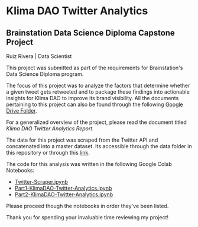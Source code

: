 # Klima DAO Twitter Analytics

## Brainstation Data Science Diploma Capstone Project
Ruiz Rivera | Data Scientist

This project was submitted as part of the requirements for Brainstation's Data Science Diploma program.

The focus of this project was to analyze the factors that determine whether a given tweet gets retweeted and to package these findings into actionable insights for Klima DAO to improve its brand visibility. All the documents pertaining to this project can also be found through the following [Google Drive Folder](https://drive.google.com/drive/folders/1pPon5a_gsxZgyzgmWyZjTTda-7AwCYI9?usp=sharing).

For a generalized overview of the project, please read the document titled *Klima DAO Twitter Analytics Report*.

The data for this project was scraped from the Twitter API and concatenated into a master dataset. Its accessible through the data folder in this repository or through this [link](https://drive.google.com/file/d/1doYWX4jPFvg6PR3zHYO0DVwwVaU0CmyW/view?usp=sharing).

The code for this analysis was written in the following Google Colab Notebooks:
- [Twitter-Scraper.ipynb](https://colab.research.google.com/drive/1GLyOgPQ-qNovCmY9Iz5-rDKM_-w1ahku?usp=sharing)
- [Part1-KlimaDAO-Twitter-Analytics.ipynb](https://colab.research.google.com/drive/1oDXPJrtBEW8uEE7m_gQ9tz8Fp5iZJ9AD?usp=sharing)
- [Part2-KlimaDAO-Twitter-Analytics.ipynb](https://colab.research.google.com/drive/16c-QLQSxR0DfFe7do8QQbeJHrIRnutij?usp=sharing)

Please proceed though the notebooks in order they've been listed.


Thank you for spending your invaluable time reviewing my project!
